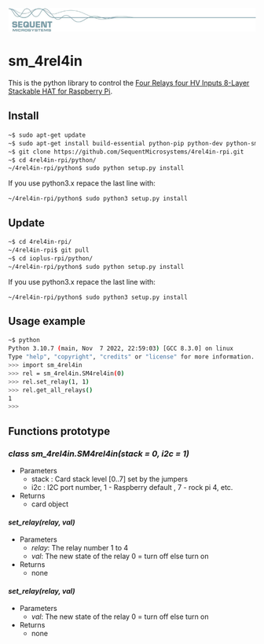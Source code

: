 [![ioplus-rpi](../readmeres/sequent.jpg)](https://www.sequentmicrosystems.com)

# sm_4rel4in

This is the python library to control the [Four Relays four HV Inputs 8-Layer Stackable HAT for Raspberry Pi](https://sequentmicrosystems.com/products/four-relays-four-inputs-for-raspberry-pi).

## Install

```bash
~$ sudo apt-get update
~$ sudo apt-get install build-essential python-pip python-dev python-smbus git
~$ git clone https://github.com/SequentMicrosystems/4rel4in-rpi.git
~$ cd 4rel4in-rpi/python/
~/4rel4in-rpi/python$ sudo python setup.py install
```
If you use python3.x repace the last line with:
```
~/4rel4in-rpi/python$ sudo python3 setup.py install
```
## Update

```bash
~$ cd 4rel4in-rpi/
~/4rel4in-rpi$ git pull
~$ cd ioplus-rpi/python/
~/4rel4in-rpi/python$ sudo python setup.py install
```
If you use python3.x repace the last line with:
```
~/4rel4in-rpi/python$ sudo python3 setup.py install
```
## Usage example

```bash
~$ python
Python 3.10.7 (main, Nov  7 2022, 22:59:03) [GCC 8.3.0] on linux
Type "help", "copyright", "credits" or "license" for more information.
>>> import sm_4rel4in
>>> rel = sm_4rel4in.SM4rel4in(0)
>>> rel.set_relay(1, 1)
>>> rel.get_all_relays()
1
>>>
```

## Functions prototype

### *class sm_4rel4in.SM4rel4in(stack = 0, i2c = 1)*
* Parameters
  * stack : Card stack level [0..7] set by the jumpers
  * i2c : I2C port number, 1 - Raspberry default , 7 - rock pi 4, etc.
* Returns 
  * card object

#### *set_relay(relay, val)*
* Parameters
  * *relay*: The relay number 1 to 4
  * *val*: The new state of the relay 0 = turn off else turn on
* Returns
  * none
  
#### *set_relay(relay, val)*
* Parameters
  * *val*: The new state of the relay 0 = turn off else turn on
* Returns
  * none
  
 
